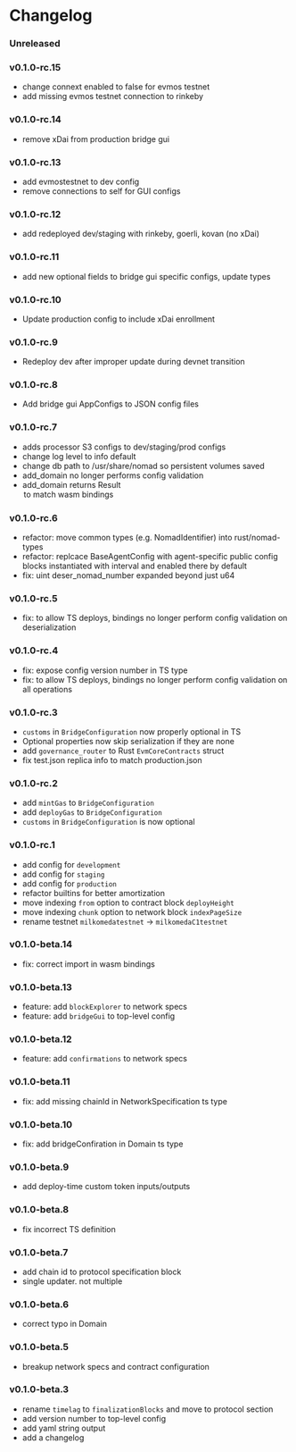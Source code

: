 # Changelog

### Unreleased

### v0.1.0-rc.15

- change connext enabled to false for evmos testnet
- add missing evmos testnet connection to rinkeby

### v0.1.0-rc.14

- remove xDai from production bridge gui

### v0.1.0-rc.13

- add evmostestnet to dev config
- remove connections to self for GUI configs

### v0.1.0-rc.12

- add redeployed dev/staging with rinkeby, goerli, kovan (no xDai)

### v0.1.0-rc.11

- add new optional fields to bridge gui specific configs, update types

### v0.1.0-rc.10

- Update production config to include xDai enrollment

### v0.1.0-rc.9

- Redeploy dev after improper update during devnet transition

### v0.1.0-rc.8

- Add bridge gui AppConfigs to JSON config files

### v0.1.0-rc.7

- adds processor S3 configs to dev/staging/prod configs
- change log level to info default
- change db path to /usr/share/nomad so persistent volumes saved
- add_domain no longer performs config validation
- add_domain returns Result<Option> to match wasm bindings

### v0.1.0-rc.6

- refactor: move common types (e.g. NomadIdentifier) into rust/nomad-types
- refactor: replcace BaseAgentConfig with agent-specific public config blocks instantiated with interval and enabled there by default
- fix: uint deser_nomad_number expanded beyond just u64

### v0.1.0-rc.5

- fix: to allow TS deploys, bindings no longer perform config validation
  on deserialization

### v0.1.0-rc.4

- fix: expose config version number in TS type
- fix: to allow TS deploys, bindings no longer perform config validation
  on all operations

### v0.1.0-rc.3

- `customs` in `BridgeConfiguration` now properly optional in TS
- Optional properties now skip serialization if they are none
- add `governance_router` to Rust `EvmCoreContracts` struct
- fix test.json replica info to match production.json

### v0.1.0-rc.2

- add `mintGas` to `BridgeConfiguration`
- add `deployGas` to `BridgeConfiguration`
- `customs` in `BridgeConfiguration` is now optional

### v0.1.0-rc.1

- add config for `development`
- add config for `staging`
- add config for `production`
- refactor builtins for better amortization
- move indexing `from` option to contract block `deployHeight`
- move indexing `chunk` option to network block `indexPageSize`
- rename testnet `milkomedatestnet` -> `milkomedaC1testnet`

### v0.1.0-beta.14

- fix: correct import in wasm bindings

### v0.1.0-beta.13

- feature: add `blockExplorer` to network specs
- feature: add `bridgeGui` to top-level config

### v0.1.0-beta.12

- feature: add `confirmations` to network specs

### v0.1.0-beta.11

- fix: add missing chainId in NetworkSpecification ts type

### v0.1.0-beta.10

- fix: add bridgeConfiration in Domain ts type

### v0.1.0-beta.9

- add deploy-time custom token inputs/outputs

### v0.1.0-beta.8

- fix incorrect TS definition

### v0.1.0-beta.7

- add chain id to protocol specification block
- single updater. not multiple

### v0.1.0-beta.6

- correct typo in Domain

### v0.1.0-beta.5

- breakup network specs and contract configuration

### v0.1.0-beta.3

- rename `timelag` to `finalizationBlocks` and move to protocol section
- add version number to top-level config
- add yaml string output
- add a changelog

